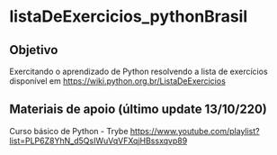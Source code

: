# listaDeExercicios_pythonBrasil

## Objetivo
   Exercitando o aprendizado de Python resolvendo a lista de exercícios disponível em <https://wiki.python.org.br/ListaDeExercicios>

## Materiais de apoio (último update 13/10/220)
   Curso básico de Python - Trybe <https://www.youtube.com/playlist?list=PLP6Z8YhN_d5QsIWuVqVFXqjHBssxqvp89>
